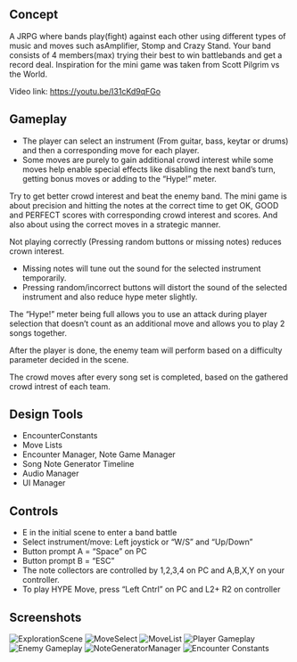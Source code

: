 ## Concept
A JRPG where bands play(fight) against each other using different types of music and moves such asAmplifier, Stomp and Crazy Stand. Your band consists of 4 members(max) trying their best to win battlebands and get a record deal. Inspiration for the mini game was taken from Scott Pilgrim vs the World.

Video link: ​https://youtu.be/I31cKd9qFGo

## Gameplay
- The player can select an instrument (From guitar, bass, keytar or drums) and then a corresponding move for each player.
- Some moves are purely to gain additional crowd interest while some moves help enable special effects like disabling the next band’s turn, getting bonus moves or adding to the “Hype!” meter. 

Try to get better crowd interest and beat the enemy band. The mini game is about precision and hitting the notes at the correct time to get OK, GOOD and PERFECT scores with corresponding crowd interest and scores. And also about using the correct moves in a strategic manner.

Not playing correctly (Pressing random buttons or missing notes) reduces crown interest.
- Missing notes will tune out the sound for the selected instrument temporarily.
- Pressing random/incorrect buttons will distort the sound of the selected instrument and also reduce hype meter slightly.

The “Hype!” meter being full allows you to use an attack during player selection that doesn’t count as an additional move and allows you to play 2 songs together. 

After the player is done, the enemy team will perform based on a difficulty parameter decided in the scene.

The crowd moves after every song set is completed, based on the gathered crowd intrest of each team.

## Design Tools
- EncounterConstants
- Move Lists
- Encounter Manager, Note Game Manager
- Song Note Generator Timeline
- Audio Manager
- UI Manager

## Controls
- E in the initial scene to enter a band battle
- Select instrument/move: Left joystick or “W/S” and “Up/Down”
- Button prompt A = “Space” on PC
- Button prompt B = “ESC”
- The note collectors are controlled by 1,2,3,4 on PC and A,B,X,Y on your controller.
- To play HYPE Move, press “Left Cntrl” on PC and L2+ R2 on controller

## Screenshots
![ExplorationScene](https://github.com/RohanMenon92/DesignGroupProject/blob/master/Screenshots/ExplorationScene.PNG)
![MoveSelect](https://github.com/RohanMenon92/DesignGroupProject/blob/master/Screenshots/MoveSelect.PNG)
![MoveList](https://github.com/RohanMenon92/DesignGroupProject/blob/master/Screenshots/MoveLists.PNG)
![Player Gameplay](https://github.com/RohanMenon92/DesignGroupProject/blob/master/Screenshots/PlayerGameplay.PNG)
![Enemy Gameplay](https://github.com/RohanMenon92/DesignGroupProject/blob/master/Screenshots/EnemyPlay.PNG)
![NoteGeneratorManager](https://github.com/RohanMenon92/DesignGroupProject/blob/master/Screenshots/NoteGeneratorManager.PNG)
![Encounter Constants](https://github.com/RohanMenon92/DesignGroupProject/blob/master/Screenshots/EncounterConstants.PNG)
